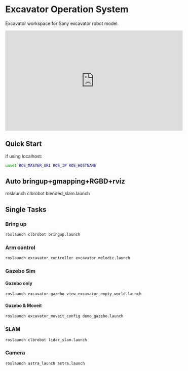 # Excavator Operation System

Excavator workspace for Sany excavator robot model.

<!-- Video -->
<!-- <video src="doc/excavator_op.mp4" width="320" height="200" controls preload></video> -->
<!-- <div class="columns is-centered">
    <div class="column content">
        <video id="matting-video" autoplay controls muted loop playsinline height="100%">
            <source src="./doc/excavator_op.mp4" type="video/mp4">
        </video>
    </div>
</div> -->

<!-- <div style="text-align: center;">
  <video width="600" controls>
    <source src="doc/excavator_op.mp4" type="video/mp4">
  </video>
</div> -->

<div style="text-align: center;">
  <iframe width="560" height="315" src="https://github.com/MasterYip/excavator_ws/blob/using_ros_control/doc/excavator_op.mp4" frameborder="0" allowfullscreen></iframe>
</div>


## Quick Start

if using localhost:

```bash
unset ROS_MASTER_URI ROS_IP ROS_HOSTNAME
```

## Auto bringup+gmapping+RGBD+rviz

roslaunch clbrobot blended_slam.launch

## Single Tasks

### Bring up

```bash
roslaunch clbrobot bringup.launch
```

### Arm control

```bash
roslaunch excavator_controller excavator_melodic.launch  
```

### Gazebo Sim

#### Gazebo only

```bash
roslaunch excavator_gazebo view_excavator_empty_world.launch
```

#### Gazebo & Moveit

```bash
roslaunch excavator_moveit_config demo_gazebo.launch
```

### SLAM

```bash
roslaunch clbrobot lidar_slam.launch
```

### Camera

```bash
roslaunch astra_launch astra.launch
```
